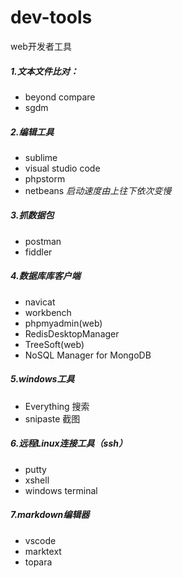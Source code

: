 # dev-tools
web开发者工具
##### 1.文本文件比对：
- beyond compare
- sgdm
##### 2.编辑工具
- sublime
- visual studio code
- phpstorm
- netbeans
*启动速度由上往下依次变慢*
##### 3.抓数据包
- postman
- fiddler
##### 4.数据库库客户端
- navicat
- workbench
- phpmyadmin(web)
- RedisDesktopManager
- TreeSoft(web)
- NoSQL Manager for MongoDB
##### 5.windows工具
- Everything 搜索
- snipaste 截图
##### 6.远程Linux连接工具（ssh）
- putty
- xshell
- windows terminal
##### 7.markdown编辑器
- vscode
- marktext
- topara

